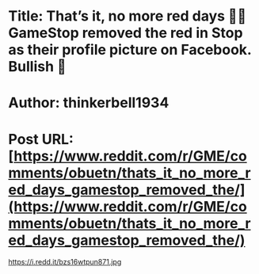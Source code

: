 # Title: That’s it, no more red days 🚀🚀 GameStop removed the red in Stop as their profile picture on Facebook. Bullish 🚀
# Author: thinkerbell1934
# Post URL: [https://www.reddit.com/r/GME/comments/obuetn/thats_it_no_more_red_days_gamestop_removed_the/](https://www.reddit.com/r/GME/comments/obuetn/thats_it_no_more_red_days_gamestop_removed_the/)


https://i.redd.it/bzs16wtpun871.jpg